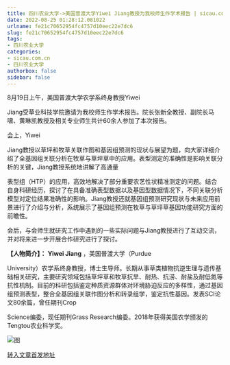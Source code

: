 ```yaml
---
title: 四川农业大学->美国普渡大学Yiwei Jiang教授为我校师生作学术报告 | sicau.com.cn
date: 2022-08-25 01:28:12.081022
urlname: fe21c70652954fc4757d10eec22e7dc6
slug: fe21c70652954fc4757d10eec22e7dc6
tags: 
- 四川农业大学
categories:
- sicau.com.cn
- 四川农业大学
authorbox: false
sidebar: false
---
```

8月19日上午，美国普渡大学农学系终身教授Yiwei

Jiang受草业科技学院邀请为我校师生作学术报告。院长张新全教授、副院长马啸、黄琳凯教授及相关专业师生共计60余人参加了本次报告。

会上，Yiwei

Jiang教授以草坪和牧草关联作图和基因组预测的现状与展望为题，向大家详细介绍了全基因组关联分析在牧草与草坪草中的应用。表型测定的准确性是影响关联分析的关键，Jiang教授系统地讲解了高通量
<!--more-->
表型组（HTP）的应用，高效地解决了部分重要农艺性状精准测定的问题。结合自身科研经历，探讨了在具备准确表型数据以及基因型数据情况下，不同关联分析模型对定位结果准确性的影响。Jiang教授还就基因组预测研究现状与未来应用前景进行了介绍与分析，系统展示了基因组预测在牧草与草坪草基因功能研究方面的前瞻性。

会后，与会师生就研究工作中遇到的一些实际问题与Jiang教授进行了互动交流，并对将来进一步开展合作研究进行了探讨。

**【人物简介】：** **Yiwei Jiang** ，美国普渡大学（Purdue

University）农学系终身教授，博士生导师。长期从事草类植物抗逆生理与遗传基础相关研究，主要研究领域包括草坪草和牧草抗旱、耐热、抗涝、耐盐及耐低氮等抗性机制。目前的科研包括鉴定种质资源群体对环境胁迫反应的多样性，通过基因组预测表型，整合全基因组关联作图分析和转录组学，鉴定抗性基因。发表SCI论文80余篇，曾任期刊Crop

Science编委，现任期刊Grass Research编委。2018年获得美国农学颁发的Tengtou农业科学奖。

![图](https://news.sicau.edu.cn/__local/F/F0/FA/9016743CC78F86ED40B3F412894_41029199_14696.jpg)

[转入文章首发地址](https://news.sicau.edu.cn/info/1078/69210.htm)
